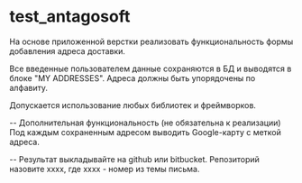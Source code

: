 # test_antagosoft

На основе приложенной верстки реализовать функциональность формы добавления адреса доставки.

Все введенные пользователем данные сохраняются в БД и выводятся в блоке "MY ADDRESSES". Адреса должны быть упорядочены по алфавиту.

Допускается использование любых библиотек и фреймворков.

--
Дополнительная функциональность (не обязательна к реализации)
Под каждым сохраненным адресом выводить Google-карту с меткой адреса.

--
Результат выкладывайте на github или bitbucket. Репозиторий назовите  хххх, 
где хххх - номер из темы письма. 
